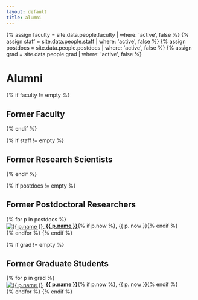 ```yaml
---
layout: default
title: alumni
---
```


{% assign faculty = site.data.people.faculty | where: 'active', false %}
{% assign staff = site.data.people.staff | where: 'active', false %}
{% assign postdocs = site.data.people.postdocs | where: 'active', false %}
{% assign grad = site.data.people.grad | where: 'active', false %}

# Alumni

<div class="alumni">
{% if faculty != empty %}
<h2>Former Faculty</h2>
{% endif %}

{% if staff != empty %}
<h2>Former Research Scientists</h2>
{% endif %}

{% if postdocs != empty %}
<h2>Former Postdoctoral Researchers</h2>
{% for p in postdocs %}
<div class="col">
<a href="{{ p.website }}">
  <img style="vertical-align:middle" src="img/people/{{ p.img }}" alt="{{ p.name }}"/>
</a>
&nbsp;<b><a href="{{ p. website}}">{{ p.name }}</a></b>{% if p.now %}, {{ p. now }}{% endif %}
</div>
{% endfor %}
{% endif %}

{% if grad != empty %}
<h2>Former Graduate Students</h2>
{% for p in grad %}
<div class="col">
<a href="{{ p.website }}">
  <img style="vertical-align:middle" src="img/people/{{ p.img }}" alt="{{ p.name }}"/>
</a>
&nbsp;<b><a href="{{ p. website}}">{{ p.name }}</a></b>{% if p.now %}, {{ p. now }}{% endif %}
</div>
{% endfor %}
{% endif %}
</div>
